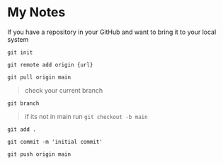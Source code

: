 # My Notes

If you have a repository in your GitHub and want to bring it to your local system

`git init`

`git remote add origin {url}`

`git pull origin main`

> check your current branch

`git branch`

> if its not in main run `git checkout -b main`

`git add .`

`git commit -m 'initial commit'`

`git push origin main`
